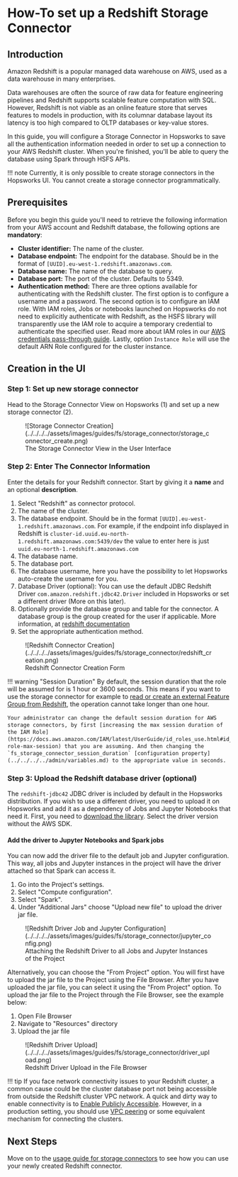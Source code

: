 # How-To set up a Redshift Storage Connector

## Introduction

Amazon Redshift is a popular managed data warehouse on AWS, used as a data warehouse in many enterprises. 

Data warehouses are often the source of raw data for feature engineering pipelines and Redshift supports scalable feature computation with SQL. However, Redshift is not viable as an online feature store that serves features to models in production, with its columnar database layout its latency is too high compared to OLTP databases or key-value stores.

In this guide, you will configure a Storage Connector in Hopsworks to save all the authentication information needed in order to set up a connection to your AWS Redshift cluster.
When you're finished, you'll be able to query the database using Spark through HSFS APIs.

!!! note
    Currently, it is only possible to create storage connectors in the Hopsworks UI. You cannot create a storage connector programmatically.

## Prerequisites

Before you begin this guide you'll need to retrieve the following information from your AWS account and Redshift database, the following options are **mandatory**:

- **Cluster identifier:** The name of the cluster.
- **Database endpoint:** The endpoint for the database. Should be in the format of `[UUID].eu-west-1.redshift.amazonaws.com`.
- **Database name:** The name of the database to query.
- **Database port:** The port of the cluster. Defaults to 5349.
- **Authentication method:** There are three options available for authenticating with the Redshift cluster. The first option is to configure a username and a password. 
The second option is to configure an IAM role. With IAM roles, Jobs or notebooks launched on Hopsworks do not need to explicitly authenticate with Redshift, as the HSFS library will transparently use the IAM role to acquire a temporary credential to authenticate the specified user. 
Read more about IAM roles in our [AWS credentials pass-through guide](../../../../admin/roleChaining.md). Lastly, 
  option `Instance Role` will use the default ARN Role configured for the cluster instance.

## Creation in the UI
### Step 1: Set up new storage connector

Head to the Storage Connector View on Hopsworks (1) and set up a new storage connector (2).

<figure markdown>
  ![Storage Connector Creation](../../../../assets/images/guides/fs/storage_connector/storage_connector_create.png)
  <figcaption>The Storage Connector View in the User Interface</figcaption>
</figure>

### Step 2: Enter The Connector Information

Enter the details for your Redshift connector. Start by giving it a **name** and an optional **description**.

1. Select "Redshift" as connector protocol.
2. The name of the cluster.
3. The database endpoint. Should be in the format `[UUID].eu-west-1.redshift.amazonaws.com`. For example, if the endpoint info 
   displayed in Redshift is `cluster-id.uuid.eu-north-1.redshift.amazonaws.com:5439/dev` the value to enter 
   here is just `uuid.eu-north-1.redshift.amazonaws.com` 
4. The database name.
5. The database port.
6. The database username, here you have the possibility to let Hopsworks auto-create the username for you.
7. Database Driver (optional): You can use the default JDBC Redshift Driver `com.amazon.redshift.jdbc42.Driver` 
   included in Hopsworks or set a different driver (More on this later).
8. Optionally provide the database group and table for the connector. A database group is the group created 
   for the user if applicable. More information, at [redshift documentation](https://docs.aws.amazon.com/redshift/latest/dg/r_Groups.html)
9. Set the appropriate authentication method. 

<figure markdown>
  ![Redshift Connector Creation](../../../../assets/images/guides/fs/storage_connector/redshift_creation.png)
  <figcaption>Redshift Connector Creation Form</figcaption>
</figure>

!!! warning "Session Duration"
    By default, the session duration that the role will be assumed for is 1 hour or 3600 seconds.
    This means if you want to use the storage connector for example to [read or create an external Feature Group from Redshift](../usage.md##creating-an-external-feature-group), the operation cannot take longer than one hour.

    Your administrator can change the default session duration for AWS storage connectors, by first [increasing the max session duration of the IAM Role](https://docs.aws.amazon.com/IAM/latest/UserGuide/id_roles_use.html#id_roles_use_view-role-max-session) that you are assuming. And then changing the `fs_storage_connector_session_duration` [configuration property](../../../../admin/variables.md) to the appropriate value in seconds.

### Step 3: Upload the Redshift database driver (optional)

The `redshift-jdbc42` JDBC driver is included by default in the Hopsworks distribution. 
If you wish to use a different driver, you need to upload it on Hopsworks and add it as a dependency of Jobs and Jupyter Notebooks that need it. First, you need to [download the library](https://docs.aws.amazon.com/redshift/latest/mgmt/jdbc20-download-driver.html). Select the driver version without the AWS SDK.

#### Add the driver to Jupyter Notebooks and Spark jobs

You can now add the driver file to the default job and Jupyter configuration. This way, all jobs and Jupyter instances in the project will have the driver attached so that Spark can access it.

1. Go into the Project's settings.
2. Select "Compute configuration".
3. Select "Spark".
4. Under "Additional Jars" choose "Upload new file" to upload the driver jar file.

<figure markdown>
  ![Redshift Driver Job and Jupyter Configuration](../../../../assets/images/guides/fs/storage_connector/jupyter_config.png)
  <figcaption>Attaching the Redshift Driver to all Jobs and Jupyter Instances of the Project</figcaption>
</figure>

Alternatively, you can choose the "From Project" option. You will first have to upload the jar file to the Project using the File Browser. After you have uploaded the jar 
file, you can select it using the "From Project" option. To upload the jar file to the Project through the File Browser, see the example below:

   1. Open File Browser
   2. Navigate to "Resources" directory
   3. Upload the jar file

<figure markdown>
  ![Redshift Driver Upload](../../../../assets/images/guides/fs/storage_connector/driver_upload.png)
  <figcaption>Redshift Driver Upload in the File Browser</figcaption>
</figure>



!!! tip 
    If you face network connectivity issues to your Redshift cluster, a common cause could be the cluster database port 
    not being accessible from outside the Redshift cluster VPC network. A quick and dirty way to enable connectivity is 
    to [Enable Publicly Accessible](https://aws.amazon.com/premiumsupport/knowledge-center/redshift-cluster-private-public/).
    However, in a production setting, you should use [VPC peering](https://docs.aws.amazon.com/vpc/latest/peering/what-is-vpc-peering.html) 
    or some equivalent mechanism for connecting the clusters.

## Next Steps

Move on to the [usage guide for storage connectors](../usage.md) to see how you can use your newly created Redshift connector.